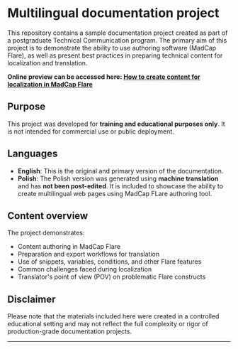 # Multilingual documentation project

This repository contains a sample documentation project created as part of a postgraduate Technical Communication program. The primary aim of this project is to demonstrate the ability to use authoring software (MadCap Flare), as well as present best practices in preparing technical content for localization and translation.

**Online preview can be accessed here: [How to create content for localization in MadCap Flare](https://kataszczes.github.io/MyFinalProject/en-us/Content/Home.htm)**

## Purpose

This project was developed for **training and educational purposes only**. It is not intended for commercial use or public deployment.

## Languages

- **English**: This is the original and primary version of the documentation.
- **Polish**: The Polish version was generated using **machine translation** and has **not been post-edited**. It is included to showcase the ability to create multilingual web pages using MadCap FLare authoring tool.

## Content overview

The project demonstrates:
- Content authoring in MadCap Flare
- Preparation and export workflows for translation
- Use of snippets, variables, conditions, and other Flare features
- Common challenges faced during localization
- Translator's point of view (POV) on problematic Flare constructs

## Disclaimer

Please note that the materials included here were created in a controlled educational setting and may not reflect the full complexity or rigor of production-grade documentation projects.

---
